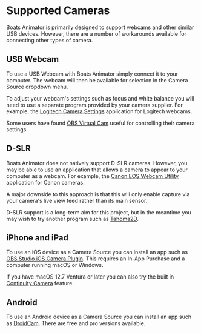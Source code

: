 # Supported Cameras

Boats Animator is primarily designed to support webcams and other similar USB devices. However, there are a number of workarounds available for connecting other types of camera.

## USB Webcam

To use a USB Webcam with Boats Animator simply connect it to your computer. The webcam will then be available for selection in the Camera Source dropdown menu.

To adjust your webcam's settings such as focus and white balance you will need to use a separate program provided by your camera supplier. For example, the [Logitech Camera Settings](https://support.logi.com/hc/en-us/articles/360025290213-Logitech-Camera-Settings) application for Logitech webcams.

Some users have found [OBS Virtual Cam](https://obsproject.com/kb/virtual-camera-guide) useful for controlling their camera settings.

## D-SLR

Boats Animator does not natively support D-SLR cameras. However, you may be able to use an application that allows a camera to appear to your computer as a webcam. For example, the [
Canon EOS Webcam Utility](https://www.canon.co.uk/cameras/eos-webcam-utility/) application for Canon cameras.

A major downside to this approach is that this will only enable capture via your camera's live view feed rather than its main sensor.

D-SLR support is a long-term aim for this project, but in the meantime you may wish to try another program such as [Tahoma2D](https://tahoma2d.org/).

## iPhone and iPad

To use an iOS device as a Camera Source you can install an app such as [OBS Studio iOS Camera Plugin](https://obs.camera/docs/getting-started/ios-camera-plugin-usb/). This requires an In-App Purchase and a computer running macOS or Windows.

If you have macOS 12.7 Ventura or later you can also try the built in [Continuity Camera](https://support.apple.com/en-gb/HT213244) feature.

## Android

To use an Android device as a Camera Source you can install an app such as [DroidCam](https://play.google.com/store/apps/details?id=com.dev47apps.obsdroidcam). There are free and pro versions available.
